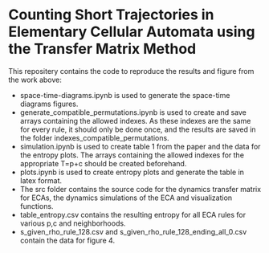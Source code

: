 # Counting Short Trajectories in Elementary Cellular Automata using the Transfer Matrix Method
This repositery contains the code to reproduce the results and figure from the work above:
- space-time-diagrams.ipynb is used to generate the space-time diagrams figures.
- generate_compatible_permutations.ipynb is used to create and save arrays containing the allowed indexes. As these indexes are the same for every rule, it should only be done once, and the results are saved in the folder indexes_compatible_permutations.
- simulation.ipynb is used to create table 1 from the paper and the data for the entropy plots. The arrays containing the allowed indexes for the appropriate T=p+c should be created beforehand.
- plots.ipynb is used to create entropy plots and generate the table in latex format.
- The src folder contains the source code for the dynamics transfer matrix for ECAs, the dynamics simulations of the ECA and visualization functions.
- table_entropy.csv contains the resulting entropy for all ECA rules for various p,c and neighborhoods.
- s_given_rho_rule_128.csv and s_given_rho_rule_128_ending_all_0.csv contain the data for figure 4.

